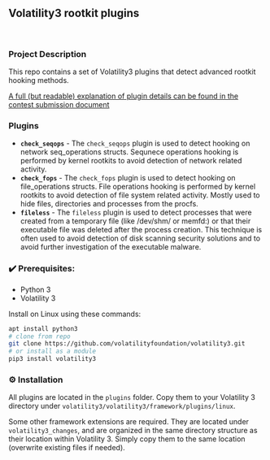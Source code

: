 ## Volatility3 rootkit plugins
<br />

### Project Description

This repo contains a set of Volatility3 plugins that detect advanced rootkit hooking methods.

[A full (but readable) explanation of plugin details can be found in the contest submission document](docs/contest_submission.md)



### Plugins

- **`check_seqops`** - The `check_seqops` plugin is used to detect hooking on network seq_operations structs. Sequnece operations hooking is performed by kernel rootkits to avoid detection of network related activity.
- **`check_fops`** - The `check_fops` plugin is used to detect hooking on file_operations structs. File operations hooking is performed by kernel rootkits to avoid detection of file system related activity. Mostly used to hide files, directories and processes from the procfs.
- **`fileless`** - The `fileless` plugin is used to detect processes that were created from a temporary file (like /dev/shm/ or memfd:) or that their executable file was deleted after the process creation. This technique is often used to avoid detection of disk scanning security solutions and to avoid further investigation of the executable malware.


### ✔️ Prerequisites:

- Python 3
- Volatility 3

Install on Linux using these commands:

```bash
apt install python3
# clone from repo
git clone https://github.com/volatilityfoundation/volatility3.git
# or install as a module
pip3 install volatility3
```

### ⚙ Installation

All plugins are located in the `plugins` folder. Copy them to your Volatility 3 directory under `volatility3/volatility3/framework/plugins/linux`.

Some other framework extensions are required. They are located under `volatility3_changes`, and are organized in the same directory structure as their location within Volatility 3. Simply copy them to the same location (overwrite existing files if needed).
